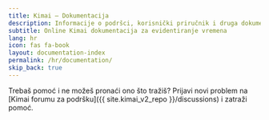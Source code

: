 ```yaml
---
title: Kimai – Dokumentacija
description: Informacije o podršci, korisnički priručnik i druga dokumentacija za evidentiranje vremena pomoću programa Kimai
subtitle: Online Kimai dokumentacija za evidentiranje vremena
lang: hr
icon: fas fa-book
layout: documentation-index
permalink: /hr/documentation/
skip_back: true
---
```


Trebaš pomoć i ne možeš pronaći ono što tražiš?
Prijavi novi problem na [Kimai forumu za podršku]({{ site.kimai_v2_repo }}/discussions) i zatraži pomoć.
 
